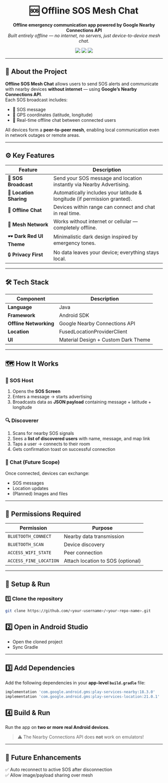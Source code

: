 <h1 align="center">🆘 Offline SOS Mesh Chat</h1>

<p align="center">
  <b>Offline emergency communication app powered by Google Nearby Connections API</b><br>
  <i>Built entirely offline — no internet, no servers, just device-to-device mesh chat.</i>
</p>

<p align="center">
  <img src="https://img.shields.io/badge/Platform-Android-green?style=for-the-badge" />
  <img src="https://img.shields.io/badge/Language-Java-blue?style=for-the-badge" />
  <img src="https://img.shields.io/badge/Nearby_Connections-API-red?style=for-the-badge" />
</p>

---

## 📱 About the Project

**Offline SOS Mesh Chat** allows users to send SOS alerts and communicate with nearby devices **without internet** — using **Google’s Nearby Connections API**.  
Each SOS broadcast includes:
- 📝 SOS message  
- 📍 GPS coordinates (latitude, longitude)  
- 📡 Real-time offline chat between connected users  

All devices form a **peer-to-peer mesh**, enabling local communication even in network outages or remote areas.

---

## ⚙️ Key Features

| Feature | Description |
|----------|-------------|
| 🚨 **SOS Broadcast** | Send your SOS message and location instantly via Nearby Advertising. |
| 📍 **Location Sharing** | Automatically includes your latitude & longitude (if permission granted). |
| 💬 **Offline Chat** | Devices within range can connect and chat in real time. |
| 📶 **Mesh Network** | Works without internet or cellular — completely offline. |
| 🕶️ **Dark Red UI Theme** | Minimalistic dark design inspired by emergency tones. |
| 🔒 **Privacy First** | No data leaves your device; everything stays local. |

---

## 🛠️ Tech Stack

| Component | Description |
|------------|-------------|
| **Language** | Java |
| **Framework** | Android SDK |
| **Offline Networking** | Google Nearby Connections API |
| **Location** | FusedLocationProviderClient |
| **UI** | Material Design + Custom Dark Theme |

---

## 🗺️ How It Works

### 🧭 SOS Host
1. Opens the **SOS Screen**  
2. Enters a message → starts advertising  
3. Broadcasts data as **JSON payload** containing message + latitude + longitude  

### 🔍 Discoverer
1. Scans for nearby SOS signals  
2. Sees a **list of discovered users** with name, message, and map link  
3. Taps a user → connects to their room  
4. Gets confirmation toast on successful connection  

### 💬 Chat (Future Scope)
Once connected, devices can exchange:
- SOS messages
- Location updates  
- (Planned) Images and files  

---

## 🧾 Permissions Required

| Permission | Purpose |
|-------------|----------|
| `BLUETOOTH_CONNECT` | Nearby data transmission |
| `BLUETOOTH_SCAN` | Device discovery |
| `ACCESS_WIFI_STATE` | Peer connection |
| `ACCESS_FINE_LOCATION` | Attach location to SOS (optional) |

---

## 🚀 Setup & Run

### 1️⃣ Clone the repository
```bash
git clone https://github.com/<your-username>/<your-repo-name>.git
```
## 2️⃣ Open in Android Studio

- Open the cloned project  
- Sync Gradle  

---

## 3️⃣ Add Dependencies

Add the following dependencies in your **app-level `build.gradle`** file:

```gradle
implementation 'com.google.android.gms:play-services-nearby:18.3.0'
implementation 'com.google.android.gms:play-services-location:21.0.1'
```

## 4️⃣ Build & Run

Run the app on **two or more real Android devices**.  
> ⚠️ The Nearby Connections API does **not** work on emulators!

---

## 📍 Future Enhancements

✅ Auto reconnect to active SOS after disconnection  
✅ Allow image/payload sharing over mesh  
